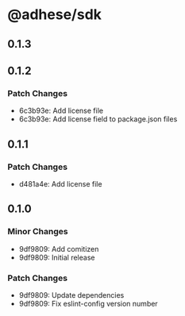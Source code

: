 # @adhese/sdk

## 0.1.3

## 0.1.2

### Patch Changes

- 6c3b93e: Add license file
- 6c3b93e: Add license field to package.json files

## 0.1.1

### Patch Changes

- d481a4e: Add license file

## 0.1.0

### Minor Changes

- 9df9809: Add comitizen
- 9df9809: Initial release

### Patch Changes

- 9df9809: Update dependencies
- 9df9809: Fix eslint-config version number
